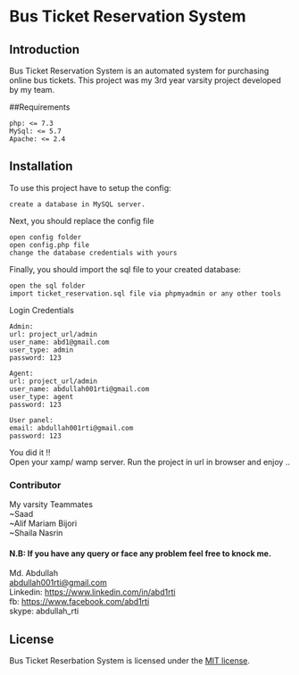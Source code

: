 # Bus Ticket Reservation System



## Introduction

Bus Ticket Reservation System is an automated system for purchasing online bus tickets.
This project was my 3rd year varsity project developed by my team.  


##Requirements

    php: <= 7.3
    MySql: <= 5.7
    Apache: <= 2.4

## Installation

To use this project have to setup the config:

    create a database in MySQL server.

Next, you should replace the config file

    open config folder
    open config.php file
    change the database credentials with yours

Finally, you should import the sql file to your created database:

    open the sql folder
    import ticket_reservation.sql file via phpmyadmin or any other tools

Login Credentials

    Admin:
    url: project_url/admin
    user_name: abd1@gmail.com
    user_type: admin
    password: 123
    
    Agent:
    url: project_url/admin
    user_name: abdullah001rti@gmail.com
    user_type: agent
    password: 123
    
    User panel:
    email: abdullah001rti@gmail.com
    password: 123

You did it !!  
Open your xamp/ wamp server. Run the project in url in browser and enjoy ..

### Contributor
My varsity Teammates  
~Saad  
~Alif Mariam Bijori  
~Shaila Nasrin


#### N.B: If you have any query or face any problem feel free to knock me.
Md. Abdullah  
abdullah001rti@gmail.com  
Linkedin: https://www.linkedin.com/in/abd1rti  
fb: https://www.facebook.com/abd1rti  
skype: abdullah_rti

## License

Bus Ticket Reserbation System is licensed under the [MIT license](LICENSE.md).